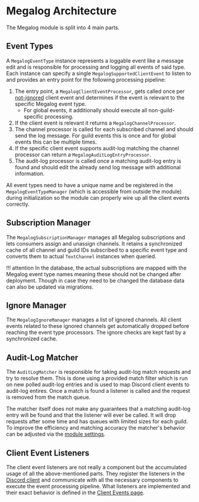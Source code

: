# Megalog Architecture

The Megalog module is split into 4 main parts.

## Event Types

A `MegalogEventType` instance represents a loggable event like a message edit and is responsible for processing and logging all events of said type.
Each instance can specify a single `MegalogSupportedClientEvent` to listen to and provides an entry point for the following processing pipeline:

1. The entry point, a `MegalogClientEventProcessor`, gets called once per [not-ignored](#ignore-manager) client event and determines if the event is relevant to the specific Megalog event type.
    - For global events, it additionally should execute all non-guild-specific processing.
2. If the client event is relevant it returns a `MegalogChannelProcessor`.
3. The channel processor is called for each subscribed channel and should send the log message. For guild events this is once and for global events this can be multiple times.
4. If the specific client event supports audit-log matching the channel processor can return a `MegalogAuditLogEntryProcessor`.
5. The audit-log processor is called once a matching audit-log entry is found and should edit the already send log message with additional information.

All event types need to have a unique name and be registered in the `MegalogEventTypeManager` (which is accessible from outside the module) during initialization so the module can properly wire up all the client events correctly.

## Subscription Manager

The `MegalogSubscriptionManager` manages all Megalog subscriptions and lets consumers assign and unassign channels. It retains a synchronized cache of all channel and guild IDs subscribed to a specific event type and converts them to actual `TextChannel` instances when queried.

!!! attention
    In the database, the actual subscriptions are mapped with the Megalog event type names meaning these should not be changed after deployment. Though in case they need to be changed the database data can also be updated via migrations.

## Ignore Manager

The `MegalogIgnoreManager` manages a list of ignored channels. All client events related to these ignored channels get automatically dropped before reaching the event type processors. The ignore checks are kept fast by a synchronized cache.

## Audit-Log Matcher

The `AuditLogMatcher` is responsible for taking audit-log match requests and try to resolve them. This is done using a provided match filter which is run on new polled audit-log entries and is used to map Discord client events to audit-log entires. Once a match is found a listener is called and the request is removed from the match queue.

The matcher itself does not make any guarantees that a matching audit-log entry will be found and that the listener will ever be called. It will drop requests after some time and has queues with limited sizes for each guild. To improve the efficiency and matching accuracy the matcher's behavior can be adjusted via the [module settings](Configuration.md).

## Client Event Listeners

The client event listeners are not really a component but the accumulated usage of all the above-mentioned parts. They register the listeners in the [Discord client](https://discord.js.org/#/docs/main/stable/class/Client) and communicate with all the necessary components to execute the event processing pipeline. What listeners are implemented and their exact behavior is defined in the [Client Events page](Client-Events.md).

